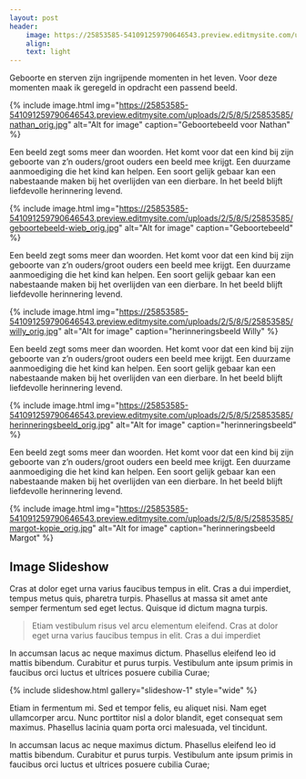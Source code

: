 ```yaml
---
layout: post
header:
    image: https://25853585-541091259790646543.preview.editmysite.com/uploads/2/5/8/5/25853585/header-0_orig.jpg
    align:
    text: light
---
```

Geboorte en sterven zijn ingrijpende momenten in het leven. Voor deze momenten maak ik geregeld in opdracht een passend beeld.

{% include image.html img="https://25853585-541091259790646543.preview.editmysite.com/uploads/2/5/8/5/25853585/nathan_orig.jpg" alt="Alt for image" caption="Geboortebeeld voor Nathan" %}

Een beeld zegt soms meer dan woorden. Het komt voor dat een kind bij zijn geboorte van z’n ouders/groot ouders een beeld mee krijgt. Een duurzame aanmoediging die het kind kan helpen.
Een soort gelijk gebaar kan een nabestaande maken bij het overlijden van een dierbare. In het beeld blijft liefdevolle herinnering levend.

{% include image.html img="https://25853585-541091259790646543.preview.editmysite.com/uploads/2/5/8/5/25853585/geboortebeeld-wieb_orig.jpg" alt="Alt for image" caption="Geboortebeeld" %}

Een beeld zegt soms meer dan woorden. Het komt voor dat een kind bij zijn geboorte van z’n ouders/groot ouders een beeld mee krijgt. Een duurzame aanmoediging die het kind kan helpen.
Een soort gelijk gebaar kan een nabestaande maken bij het overlijden van een dierbare. In het beeld blijft liefdevolle herinnering levend.

{% include image.html img="https://25853585-541091259790646543.preview.editmysite.com/uploads/2/5/8/5/25853585/willy_orig.jpg" alt="Alt for image" caption="herinneringsbeeld Willy" %}

Een beeld zegt soms meer dan woorden. Het komt voor dat een kind bij zijn geboorte van z’n ouders/groot ouders een beeld mee krijgt. Een duurzame aanmoediging die het kind kan helpen.
Een soort gelijk gebaar kan een nabestaande maken bij het overlijden van een dierbare. In het beeld blijft liefdevolle herinnering levend.

{% include image.html img="https://25853585-541091259790646543.preview.editmysite.com/uploads/2/5/8/5/25853585/herinneringsbeeld_orig.jpg" alt="Alt for image" caption="herinneringsbeeld" %}

Een beeld zegt soms meer dan woorden. Het komt voor dat een kind bij zijn geboorte van z’n ouders/groot ouders een beeld mee krijgt. Een duurzame aanmoediging die het kind kan helpen.
Een soort gelijk gebaar kan een nabestaande maken bij het overlijden van een dierbare. In het beeld blijft liefdevolle herinnering levend.

{% include image.html img="https://25853585-541091259790646543.preview.editmysite.com/uploads/2/5/8/5/25853585/margot-kopie_orig.jpg" alt="Alt for image" caption="herinneringsbeeld Margot" %}



## Image Slideshow
Cras at dolor eget urna varius faucibus tempus in elit. Cras a dui imperdiet, tempus metus quis, pharetra turpis. Phasellus at massa sit amet ante semper fermentum sed eget lectus. Quisque id dictum magna turpis.

> Etiam vestibulum risus vel arcu elementum eleifend. Cras at dolor eget urna varius faucibus tempus in elit. Cras a dui imperdiet

In accumsan lacus ac neque maximus dictum. Phasellus eleifend leo id mattis bibendum. Curabitur et purus turpis. Vestibulum ante ipsum primis in faucibus orci luctus et ultrices posuere cubilia Curae;

{% include slideshow.html gallery="slideshow-1" style="wide" %}

Etiam in fermentum mi. Sed et tempor felis, eu aliquet nisi. Nam eget ullamcorper arcu. Nunc porttitor nisl a dolor blandit, eget consequat sem maximus. Phasellus lacinia quam porta orci malesuada, vel tincidunt.

In accumsan lacus ac neque maximus dictum. Phasellus eleifend leo id mattis bibendum. Curabitur et purus turpis. Vestibulum ante ipsum primis in faucibus orci luctus et ultrices posuere cubilia Curae;

